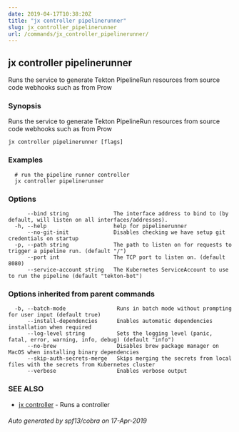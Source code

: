 ```yaml
---
date: 2019-04-17T10:38:20Z
title: "jx controller pipelinerunner"
slug: jx_controller_pipelinerunner
url: /commands/jx_controller_pipelinerunner/
---
```

## jx controller pipelinerunner

Runs the service to generate Tekton PipelineRun resources from source code webhooks such as from Prow

### Synopsis

Runs the service to generate Tekton PipelineRun resources from source code webhooks such as from Prow

```
jx controller pipelinerunner [flags]
```

### Examples

```
  # run the pipeline runner controller
  jx controller pipelinerunner
```

### Options

```
      --bind string              The interface address to bind to (by default, will listen on all interfaces/addresses).
  -h, --help                     help for pipelinerunner
      --no-git-init              Disables checking we have setup git credentials on startup
  -p, --path string              The path to listen on for requests to trigger a pipeline run. (default "/")
      --port int                 The TCP port to listen on. (default 8080)
      --service-account string   The Kubernetes ServiceAccount to use to run the pipeline (default "tekton-bot")
```

### Options inherited from parent commands

```
  -b, --batch-mode                Runs in batch mode without prompting for user input (default true)
      --install-dependencies      Enables automatic dependencies installation when required
      --log-level string          Sets the logging level (panic, fatal, error, warning, info, debug) (default "info")
      --no-brew                   Disables brew package manager on MacOS when installing binary dependencies
      --skip-auth-secrets-merge   Skips merging the secrets from local files with the secrets from Kubernetes cluster
      --verbose                   Enables verbose output
```

### SEE ALSO

* [jx controller](/commands/jx_controller/)	 - Runs a controller

###### Auto generated by spf13/cobra on 17-Apr-2019

